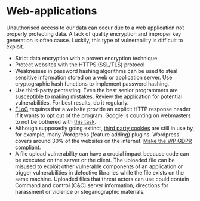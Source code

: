 # Web-applications

Unauthorised access to our data can occur due to a web application not properly protecting data. A lack of quality encryption and improper key generation is often cause. Luckily, this type of vulnerability is difficult to exploit.

* Strict data encryption with a proven encryption technique
* Protect websites with the HTTPS (SSL/TLS) protocol
* Weaknesses in password hashing algorithms can be used to steal sensitive information stored on a web or application server. Use cryptographic hash functions to implement password hashing.
* Use third-party pentesting. Even the best senior programmers are susceptible to making mistakes. Review the application for potential vulnerabilities. For best results, do it regularly.
* [FLoC](FLoC.md) requires that a website provide an explicit HTTP response header if it wants to opt out of the program. Google is counting on webmasters to not be bothered with [this task](FloCed-sites.md).
* Although supposedly going extinct, [third party cookies](Cookies.md) are still in use by, for example, many Wordpress (feature adding) plugins. Wordpress covers around 30% of the websites on the internet. [Make the WP GDPR compliant](Cookied-wps.md).
* A file upload vulnerability can have a crucial impact because code can be executed on the server or the client. The uploaded file can be misused to exploit other vulnerable components of an application or trigger vulnerabilities in defective libraries while the file exists on the same machine. Uploaded files that threat actors can use could contain Command and control (C&C) server information, directions for harassment or violence or steganographic materials.

